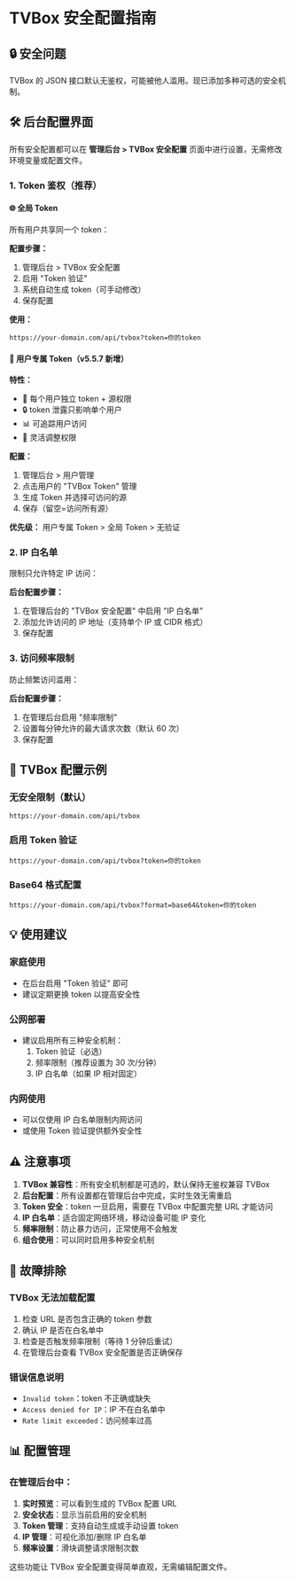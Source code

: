 # TVBox 安全配置指南

## 🔒 安全问题

TVBox 的 JSON 接口默认无鉴权，可能被他人滥用。现已添加多种可选的安全机制。

## 🛠️ 后台配置界面

所有安全配置都可以在 **管理后台 > TVBox 安全配置** 页面中进行设置，无需修改环境变量或配置文件。

### 1. Token 鉴权（推荐）

#### 🌐 全局 Token

所有用户共享同一个 token：

**配置步骤：**

1. 管理后台 > TVBox 安全配置
2. 启用 "Token 验证"
3. 系统自动生成 token（可手动修改）
4. 保存配置

**使用：**

```
https://your-domain.com/api/tvbox?token=你的token
```

#### 👤 用户专属 Token（v5.5.7 新增）

**特性：**

- 🎯 每个用户独立 token + 源权限
- 🔒 token 泄露只影响单个用户
- 📊 可追踪用户访问
- 🔄 灵活调整权限

**配置：**

1. 管理后台 > 用户管理
2. 点击用户的 "TVBox Token" 管理
3. 生成 Token 并选择可访问的源
4. 保存（留空=访问所有源）

**优先级：**
用户专属 Token > 全局 Token > 无验证

### 2. IP 白名单

限制只允许特定 IP 访问：

**后台配置步骤：**

1. 在管理后台的 "TVBox 安全配置" 中启用 "IP 白名单"
2. 添加允许访问的 IP 地址（支持单个 IP 或 CIDR 格式）
3. 保存配置

### 3. 访问频率限制

防止频繁访问滥用：

**后台配置步骤：**

1. 在管理后台启用 "频率限制"
2. 设置每分钟允许的最大请求次数（默认 60 次）
3. 保存配置

## 📱 TVBox 配置示例

### 无安全限制（默认）

```
https://your-domain.com/api/tvbox
```

### 启用 Token 验证

```
https://your-domain.com/api/tvbox?token=你的token
```

### Base64 格式配置

```
https://your-domain.com/api/tvbox?format=base64&token=你的token
```

## 💡 使用建议

### 家庭使用

- 在后台启用 "Token 验证" 即可
- 建议定期更换 token 以提高安全性

### 公网部署

- 建议启用所有三种安全机制：
  1. Token 验证（必选）
  2. 频率限制（推荐设置为 30 次/分钟）
  3. IP 白名单（如果 IP 相对固定）

### 内网使用

- 可以仅使用 IP 白名单限制内网访问
- 或使用 Token 验证提供额外安全性

## ⚠️ 注意事项

1. **TVBox 兼容性**：所有安全机制都是可选的，默认保持无鉴权兼容 TVBox
2. **后台配置**：所有设置都在管理后台中完成，实时生效无需重启
3. **Token 安全**：token 一旦启用，需要在 TVBox 中配置完整 URL 才能访问
4. **IP 白名单**：适合固定网络环境，移动设备可能 IP 变化
5. **频率限制**：防止暴力访问，正常使用不会触发
6. **组合使用**：可以同时启用多种安全机制

## 🔧 故障排除

### TVBox 无法加载配置

1. 检查 URL 是否包含正确的 token 参数
2. 确认 IP 是否在白名单中
3. 检查是否触发频率限制（等待 1 分钟后重试）
4. 在管理后台查看 TVBox 安全配置是否正确保存

### 错误信息说明

- `Invalid token`：token 不正确或缺失
- `Access denied for IP`：IP 不在白名单中
- `Rate limit exceeded`：访问频率过高

## 📊 配置管理

### 在管理后台中：

1. **实时预览**：可以看到生成的 TVBox 配置 URL
2. **安全状态**：显示当前启用的安全机制
3. **Token 管理**：支持自动生成或手动设置 token
4. **IP 管理**：可视化添加/删除 IP 白名单
5. **频率设置**：滑块调整请求限制次数

这些功能让 TVBox 安全配置变得简单直观，无需编辑配置文件。
